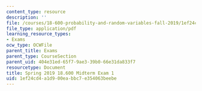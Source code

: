 ```yaml
---
content_type: resource
description: ''
file: /courses/18-600-probability-and-random-variables-fall-2019/1ef24cd4a1d900eabbc7e354063beebe_MIT18_600F19_mid1_2019.pdf
file_type: application/pdf
learning_resource_types:
- Exams
ocw_type: OCWFile
parent_title: Exams
parent_type: CourseSection
parent_uid: 404e31ed-65f7-9ae3-39b0-66e31da833f7
resourcetype: Document
title: Spring 2019 18.600 Midterm Exam 1
uid: 1ef24cd4-a1d9-00ea-bbc7-e354063beebe
---
```

